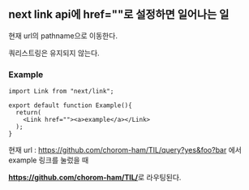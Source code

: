 ## next link api에 href=""로 설정하면 일어나는 일

현재 url의 pathname으로 이동한다.

쿼리스트링은 유지되지 않는다.

### Example

```
import Link from "next/link";

export default function Example(){
  return(
    <Link href=""><a>example</a></Link>
  );
}
```
현재 url : https://github.com/chorom-ham/TIL/query?yes&foo?bar 에서 example 링크를 눌렀을 때

<b>https://github.com/chorom-ham/TIL/</b>로 라우팅된다.
